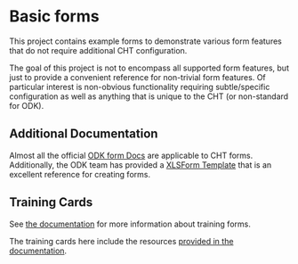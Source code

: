 # Basic forms

This project contains example forms to demonstrate various form features that do not require additional CHT configuration.

The goal of this project is not to encompass all supported form features, but just to provide a convenient reference for non-trivial form features. Of particular interest is non-obvious functionality requiring subtle/specific configuration as well as anything that is unique to the CHT (or non-standard for ODK).

## Additional Documentation

Almost all the official [ODK form Docs](https://docs.getodk.org/form-reference/) are applicable to CHT forms. Additionally, 
the ODK team has provided a [XLSForm Template](https://forum.getodk.org/t/odk-xlsform-template/43459) that is an excellent reference for creating forms.

## Training Cards

See [the documentation](https://docs.communityhealthtoolkit.org/building/training/training-cards/) for more information about training forms. 

The training cards here include the resources [provided in the documentation](https://docs.communityhealthtoolkit.org/building/training/training-cards-resources/).
